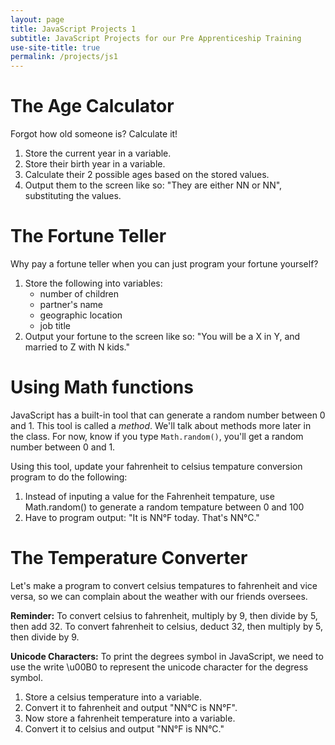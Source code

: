 ```yaml
---
layout: page
title: JavaScript Projects 1
subtitle: JavaScript Projects for our Pre Apprenticeship Training
use-site-title: true
permalink: /projects/js1
---
```


# The Age Calculator
Forgot how old someone is? Calculate it!

1. Store the current year in a variable.
1. Store their birth year in a variable.
1. Calculate their 2 possible ages based on the stored values.
1. Output them to the screen like so: "They are either NN or NN", substituting the values.

# The Fortune Teller
Why pay a fortune teller when you can just program your fortune yourself?

1. Store the following into variables:
    * number of children
    * partner's name
    * geographic location
    * job title
2. Output your fortune to the screen like so: "You will be a X in Y, and married to Z with N kids."

# Using Math functions
JavaScript has a built-in tool that can generate a random number between 0 and 1. This tool is called a *method*. We'll talk about methods more later in the class. For now, know if you type `Math.random()`, you'll get a random number between 0 and 1.

Using this tool, update your fahrenheit to celsius tempature conversion program to do the following:

1. Instead of inputing a value for the Fahrenheit tempature, use Math.random() to generate a random tempature between 0 and 100
1. Have to program output: "It is NN°F today. That's NN°C."

# The Temperature Converter
Let's make a program to convert celsius tempatures to fahrenheit and vice versa, so we can complain about the weather with our friends oversees.

**Reminder:** To convert celsius to fahrenheit, multiply by 9, then divide by 5, then add 32. To convert fahrenheit to celsius, deduct 32, then multiply by 5, then divide by 9.

**Unicode Characters:** To print the degrees symbol in JavaScript, we need to use the write \u00B0 to represent the unicode character for the degress symbol.

1. Store a celsius temperature into a variable.
1. Convert it to fahrenheit and output "NN°C is NN°F".
1. Now store a fahrenheit temperature into a variable.
1. Convert it to celsius and output "NN°F is NN°C."
